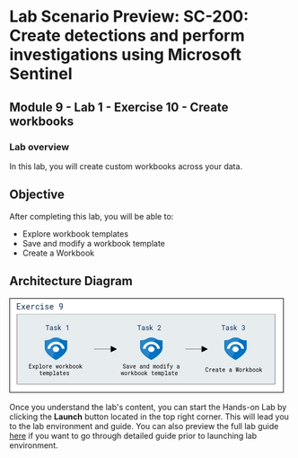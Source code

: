 # Lab Scenario Preview: SC-200: Create detections and perform investigations using Microsoft Sentinel

## Module 9 - Lab 1 - Exercise 10 - Create workbooks

### Lab overview

In this lab, you will create custom workbooks across your data.

## Objective
  
After completing this lab, you will be able to:

- Explore workbook templates
- Save and modify a workbook template
- Create a Workbook
  
## Architecture Diagram

  ![](media/SC200-Mod7-ex9.png)

Once you understand the lab's content, you can start the Hands-on Lab by clicking the **Launch** button located in the top right corner. This will lead you to the lab environment and guide. You can also preview the full lab guide [here](https://experience.cloudlabs.ai/#/labguidepreview/4b9b75e4-2805-4c4f-9b90-408c75761b79) if you want to go through detailed guide prior to launching lab environment.



